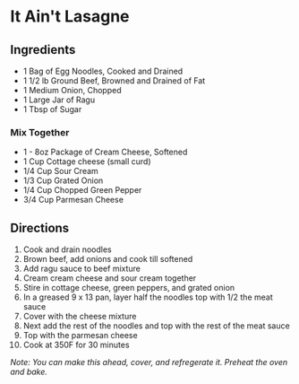 # It Ain't Lasagne

## Ingredients
- 1 Bag of Egg Noodles, Cooked and Drained
- 1 1/2 lb Ground Beef, Browned and Drained of Fat
- 1 Medium Onion, Chopped
- 1 Large Jar of Ragu
- 1 Tbsp of Sugar

### Mix Together
- 1 - 8oz Package of Cream Cheese, Softened
- 1 Cup Cottage cheese (small curd)
- 1/4 Cup Sour Cream
- 1/3 Cup Grated Onion
- 1/4 Cup Chopped Green Pepper
- 3/4 Cup Parmesan Cheese

## Directions
1. Cook and drain noodles
1. Brown beef, add onions and cook till softened
1. Add ragu sauce to beef mixture
1. Cream cream cheese and sour cream together
1. Stire in cottage cheese, green peppers, and grated onion
1. In a greased 9 x 13 pan, layer half the noodles top with 1/2 the meat sauce
1. Cover with the cheese mixture
1. Next add the rest of the noodles and top with the rest of the meat sauce
1. Top with the parmesan cheese
1. Cook at 350F for 30 minutes

*Note: You can make this ahead, cover, and refregerate it. Preheat the oven and bake.*